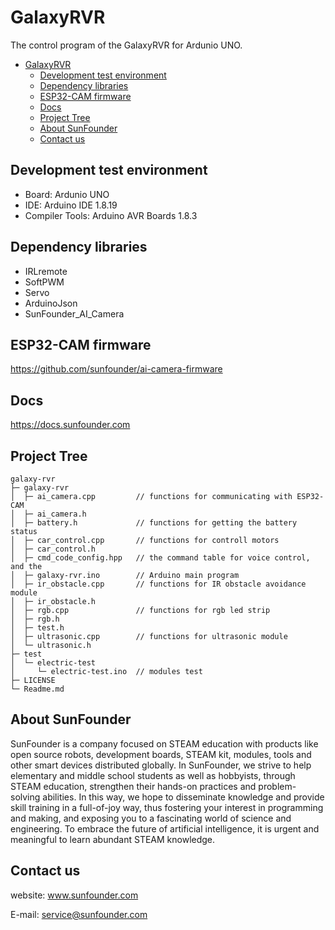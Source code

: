 # GalaxyRVR
The control program of the GalaxyRVR for Ardunio UNO.

- [GalaxyRVR](#galaxyrvr)
  - [Development test environment](#development-test-environment)
  - [Dependency libraries](#dependency-libraries)
  - [ESP32-CAM firmware](#esp32-cam-firmware)
  - [Docs](#docs)
  - [Project Tree](#project-tree)
  - [About SunFounder](#about-sunfounder)
  - [Contact us](#contact-us)
## Development test environment
- Board: Ardunio UNO
- IDE: Arduino IDE 1.8.19
- Compiler Tools: Arduino AVR Boards 1.8.3

## Dependency libraries
- IRLremote
- SoftPWM
- Servo
- ArduinoJson
- SunFounder_AI_Camera

## ESP32-CAM firmware
https://github.com/sunfounder/ai-camera-firmware
## Docs
https://docs.sunfounder.com

## Project Tree
```
galaxy-rvr                  
├─ galaxy-rvr               
│  ├─ ai_camera.cpp         // functions for communicating with ESP32-CAM
│  ├─ ai_camera.h           
│  ├─ battery.h             // functions for getting the battery status
│  ├─ car_control.cpp       // functions for controll motors 
│  ├─ car_control.h         
│  ├─ cmd_code_config.hpp   // the command table for voice control, and the 
│  ├─ galaxy-rvr.ino        // Arduino main program
│  ├─ ir_obstacle.cpp       // functions for IR obstacle avoidance module
│  ├─ ir_obstacle.h         
│  ├─ rgb.cpp               // functions for rgb led strip
│  ├─ rgb.h                 
│  ├─ test.h                
│  ├─ ultrasonic.cpp        // functions for ultrasonic module
│  └─ ultrasonic.h          
├─ test                     
│  └─ electric-test         
│     └─ electric-test.ino  // modules test
├─ LICENSE                  
└─ Readme.md                

```
## About SunFounder
SunFounder is a company focused on STEAM education with products like open source robots, development boards, STEAM kit, modules, tools and other smart devices distributed globally. In SunFounder, we strive to help elementary and middle school students as well as hobbyists, through STEAM education, strengthen their hands-on practices and problem-solving abilities. In this way, we hope to disseminate knowledge and provide skill training in a full-of-joy way, thus fostering your interest in programming and making, and exposing you to a fascinating world of science and engineering. To embrace the future of artificial intelligence, it is urgent and meaningful to learn abundant STEAM knowledge.

## Contact us
website:
    www.sunfounder.com

E-mail:
    service@sunfounder.com